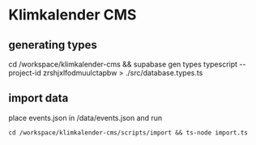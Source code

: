# Klimkalender CMS

## generating types

cd /workspace/klimkalender-cms && supabase gen types typescript --project-id  zrshjxlfodmuulctapbw  > ./src/database.types.ts

## import data

place events.json in /data/events.json and run 

```
cd /workspace/klimkalender-cms/scripts/import && ts-node import.ts